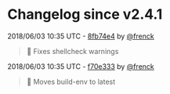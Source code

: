 # Changelog since v2.4.1

2018/06/03 10:35 UTC - [8fb74e4](https://github.com/hassio-addons/addon-ssh/commit/8fb74e4f0fd3ace9601984682c65480c56684996) by [@frenck](https://github.com/frenck)
> :shirt: Fixes shellcheck warnings 

2018/06/03 10:35 UTC - [f70e333](https://github.com/hassio-addons/addon-ssh/commit/f70e3330e0f6879cdc657fcfda9fb9d1f288b276) by [@frenck](https://github.com/frenck)
> :rocket: Moves build-env to latest 

